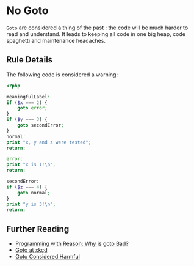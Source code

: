 <!-- Good Practices -->
# No Goto

`Goto` are considered a thing of the past : the code will be much harder to read and understand. It leads to keeping all code in one big heap, code spaghetti and maintenance headaches. 

## Rule Details

The following code is considered a warning:

```php
<?php

meaningfulLabel:
if ($x === 2) {
    goto error;
}
if ($y === 3) {
    goto secondError;
}
normal:
print "x, y and z were tested";
return;

error:
print "x is 1!\n";
return;

secondError:
if ($z === 4) {
	goto normal;
}
print "y is 3!\n";
return;

```


## Further Reading

* [Programming with Reason: Why is goto Bad?](http://www.drdobbs.com/jvm/programming-with-reason-why-is-goto-bad/228200966)
* [Goto at xkcd](http://xkcd.com/292/)
* [Goto Considered Harmful](http://c2.com/cgi/wiki?GotoConsideredHarmful)

